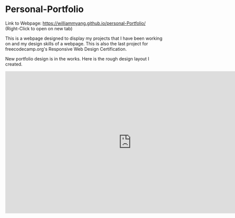 # Personal-Portfolio

Link to Webpage: https://williammyang.github.io/personal-Portfolio/
<br>(Right-Click to open on new tab)

This is a webpage designed to display my projects that I have been working on and my design skills of a webpage. This is also the last project for freecodecamp.org's 
Responsive Web Design Certification.  

New portfolio design is in the works. Here is the rough design layout I created.

<iframe style="border: 1px solid rgba(0, 0, 0, 0.1);" width="800" height="450" src="https://www.figma.com/embed?embed_host=share&url=https%3A%2F%2Fwww.figma.com%2Ffile%2FmzrfyDgvhgRbQlAZ6rRp4z%2FPersonal-Portfolio%3Fnode-id%3D242%253A2" allowfullscreen></iframe>




